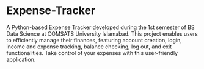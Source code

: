 # Expense-Tracker
A Python-based Expense Tracker developed during the 1st semester of BS Data Science at COMSATS University Islamabad. This project enables users to efficiently manage their finances, featuring account creation, login, income and expense tracking, balance checking, log out, and exit functionalities. Take control of your expenses with this user-friendly application.






